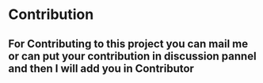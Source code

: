 # Contribution

<h2>For Contributing to this project you can mail me or can put your contribution in discussion pannel and then I will add you in Contributor</h2>
